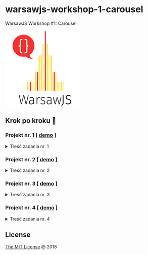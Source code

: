 # warsawjs-workshop-1-carousel

WarsawJS Workshop #1: Carousel

![](images/logo-warsawjs-transparent-240x240.png)

## Krok po kroku 👣

### Projekt nr. 1 [ [demo](https://piecioshka.github.io/warsawjs-workshop-1-carousel/v1) ]

<details>
    <summary>Treść zadania nr. 1</summary>

1. ...

</details>

### Projekt nr. 2 [ [demo](https://piecioshka.github.io/warsawjs-workshop-1-carousel/v2) ]

<details>
    <summary>Treść zadania nr. 2</summary>

1. ...

</details>

### Projekt nr. 3 [ [demo](https://piecioshka.github.io/warsawjs-workshop-1-carousel/v3) ]

<details>
    <summary>Treść zadania nr. 3</summary>

1. DevTools. Przeanalizować stworzone przez siebie strony internetowe.

2. DevTools. Przeanalizować już istniejące strony internetowe.

3. Stworzyć plik HTML z polskimi znakami i uruchomić bez zmiany
    domyślnego kodowania.

    > Rozwiązanie: polskie znaki nie będą dobrze się prezentować

4. Zdefiniować kodowanie UTF-8

    > Rozwiązanie: `<meta charset="utf-8"/>`

5. Zweryfikować plik HTML z wykorzystaniem walidatora: https://validator.w3.org/

    > Rozwiązanie: dobrą praktyką jest aby pliki były zgodne z walidatorem

6. Osadzić plik CSS i dodać jedną prostą regułę.

7. Osadzić plik JavaScript i wpisać do niego użycie funkcji `alert("text")`.

8. Stworzyć zmienną.

9. Wyświetlić zmienną za pomocą `console.log`.

10. Stworzyć kilka zmiennych i wstawić między ich definicję `debugger 
    statement` do zatrzymania interpretera JavaScript.

11. Podejrzeć i przeanalizować obecny stan aplikacji.

12. Stwórz zmienną globalną.

    > Rozwiązanie:
    
    ```javascript
    window.foo = 2;
    ```

13. Porównać zmienną lokalną stworzoną w kontekście globalnym oraz zmienną 
    globalną zdefiniowaną jako właściwość obiektu `window`.

14. Stworzyć listę obrazków wykorzystując `h1, ul, li, img`. 
    Wykorzystać serwis https://unsplash.it/ do pobierania obrazków. 

15. Zresetować domyślne style dla `body, ul`.

16. Zdefiniować wszystkim elementom listy pełną przezroczystość (wartość 
    równa 0).

17. Stworzyć klasę `.active`, która będzie ustawiała elementowi 
    przezroczystość na wartość domyślną (równą 1).
    
18. Dodać pierwszemu elementowi klasę `active` w HTMLu.

19. Stworzyć funkcję, która będzie uruchamia całą mechanikę, np. `setup`.

20. Nasłuchiwać na załadowanie DOMa (event: DOMContentLoaded).

21. Uruchomić funkcję `setup`, kiedy DOM już będzie załadowany.

22. Pobrać referencję to wszystkich elementów list i zapisać ją do zmiennej, 
    którą później wyświetlić. Wszystko to zrealizować w funkcji `setup`.

    > Rozwiązanie:

    ```javascript
    function setup() {
        let $list = document.querySelector('ul');
        console.log($list);
    }
    ```
    
23. Przetestować, co się będzie działo, kiedy nie poczekamy na załadowanie 
    DOMa, a będziemy chcieli wyświetlić elementy listy.

24. Dodać klasę CSS do drugiego elementu listy.

    > Rozwiązanie:

    ```javascript
    let $items = document.querySelector('.element');
    $items[1].classList.add('active');
    ```

25. Wyeliminować błąd pokazania dwóch obrazków jednocześnie poprzez 
    ustawienie elementów listy jeden na drugim za pomocą CSS `position`.

26. Stworzyć funkcję np. `displayNextPicture`, która będzie zawierała obecną 
    zawartość funkcji `setup`. Funkcja `setup` powinna mieć tylko jedną 
    linijkę którą będzie uruchomienie funkcji `displayNextPicture`.
    
27. Pobrać aktualny element z listy wykorzystując zmienną `$list`.

28. Pobrać kolejny element aktywnego za pomocą właściwości `nextElementSibling`.

29. Dodać warunek, że jeśli nie będzie następnego elementu to należy 
    wykorzystać pierwszy element listy. Do tego celu należy wykorzystać 
    właściwość `firstElementChild` na obiekcie listy.
    
30. Usunąć klasę `active` z aktywnego elementu listy za pomocą API `classList`

31. Dodać klasę `active` na kolejnym elemencie.

32. Uruchomić kilka razy funkcję `displayNextPicture` testując poprawność 
    działania.

33. Dopisać w funkcji `setup` interval, który będzie co 3 sekundy uruchamiał 
    funkcję `displayNextPicture`.
    
34. Zdefiniować stałą będącą liczbą milisekund.

---

35. Stworzyć w HTMLu dwa elementy będące przyciskami. Nadać im odpowiednie 
    identyfikatory.

36. Pobrać referencję do tych obiektów w DOMie. Zrealizować to w funkcji 
    `setup` ze względu na to, że jest ona uruchomiona gdy DOM jest już 
    załadowany.
    
37. Stworzyć dwie funkcje, które będą uruchamiane po kliknięciu w wcześniej 
    stworzone przyciski. Propozycję nazw: `onClickLeftHandler` oraz 
    `onClickRightHandler`.
    
38. Zapisać się na event kliknięcia w oba przyciski.

39. Przetestować działanie dodając w funkcjach uruchomienie funkcji
    `console.log` z odpowiednimi argumentami.
    
40. Zdefiniować zmienną, która będzie zawierała referencję do zegara interval.
    Zmienna musi być współdzielona między funkcjami `setup`, 
    `onClickLeftHandler` oraz `onClickRightHandler`.
    
41. W funkcjach, które uruchamiają się po kliknięciu w przyciski strzałek 
    należy wyczyścić interval za pomocą funkcji `clearInterval`.
    
42. Dodać uruchomienie funkcji `displayNextPicture` w funkcji 
    `onClickRightHandler`, tak aby można było pokazywać następne zdjęcie 
    klikając w przycisk strzałki w prawo.
    
43. Skopiować funkcję `displayNextPicture` i nazwać nową funkcję 
    `displayPrevPicture`. Celem tej funkcji jest pokazanie poprzedniego 
    zdjęcia. Tak, aby zasadne było klikanie w przycisk strzałki w lewo.
    
44. Zmienić w funkcji `displayPrevPicture` użycie właściwości 
    `nextElementSibling` na rzecz `previousElementSibling` oraz 
    `firstElementChild` na rzecz `lastElementChild`.
    
45. Uruchomić funkcję `displayPrevPicture` w handlerze `onClickLeftHandler`.

---

46. Stworzyć funkcję, która będzie się uruchamiała, gdy użytkownik naciśnie 
    dowolny znak na klawiaturze. Proponowana nazwa funkcji to 
    `onKeydownHandler`.

47. Nasłuchiwać w funkcji `setup` na naciśnięcie (`keydown`) na klawiaturze 
    dowolnego przycisku. Wykorzystać funkcję `onKeydownHandler`.

48. Funkcja `onKeydownHandler` będzie korzystała z parametrów, które 
    otrzymuje. Zarejestrować parametr funkcji jako `evt`.
 
49. Zapisać w zmiennej lokalnej kod naciśniętego klawisza. Wykorzystać 
    właściwość `evt.keyCode`.

50. Wykorzystać instrukcję `switch`, aby rozpatrzeć kilka przypadków wartości
    zmiennej `keyCode`.

51. Stworzyć przypadek (`case`) dla lewej strzałki (kod klawisza 37). 
    Zdefiniować stałą, która będzie przechowywać tą "magiczną cyfrę". 
    Proponowana nazwa stałej to `LEFT_ARROW`.

52. Uruchomić funkcję `onClickLeftHandler`, kiedy wystąpi przypadek 
    naciśnięcie strzałki w lewo.

51. Stworzyć przypadek (`case`) dla prawej strzałki (kod klawisza 39). 
    Zdefiniować stałą, która będzie przechowywać tą "magiczną cyfrę". 
    Proponowana nazwa stałej to `RIGHT_ARROW`.

52. Uruchomić funkcję `onClickRightHandler`, kiedy wystąpi przypadek 
    naciśnięcie strzałki w prawo.

---

53. Stworzyć kontener pod zdjęciami, w którym będą wyświetlone kropki do 
    przełączania na konkretne zdjęcie.

54. Rozwiązać ewentualny problem, że zdjęcia zakrywają nowo stworzony 
    kontener. Przykładowym rozwiązaniem, może być określenie szerokości i 
    wysokości dla listy (kontener `ul`).

55. Stworzyć funkcję, która będzie budowała listę kropek. Liczba kropek 
    będzie równa liczbie obrazków. Proponowana nazwa to `displayDots`.

56. Funkcja `displayDots` jest uruchomiona w funkcji `setup`.

57. Pobrać referencję do kontenera na kropki w funkcji `displayDots`.

58. Stworzyć zmienną przechowującą `DocumentFragment`, do którego będą 
    dodawana kolejne kropki. Gdy `DocumentFragment` będzie zawierał 
    wszystkie kropki zostanie wyrenderowany w kontenerze w DOMie.

59. Pobrać referencję do listy elementów z obrazkami.

60. Pobrać listę elementów-dzieci za pomocą właściwości `children`.

61. Iterować pętlą `for..of` po liście uruchamiając funkcję anonimową.

62. Funkcja anonimowa będzie tworzy element "input" typu radio.

63. Aby wyeliminować problem brakiem kasowania poprzedniego wyboru kropki 
    należy zdefiniować inputom atrybut name z tą samą wartością. Może to być 
    dowolny string, lub aktualny czas (zapisany w zmiennej).

64. Tak stworzony element typu input dodać do `DocumentFragment`.

65. Poza pętlą dodać `DocumentFragment` do kontenera stworzonego na potrzeby 
    wyświetlenia kropek.
    
---

66. Stworzyć funkcję, która będzie nasłuchiwać na kliknięcie w kropkę. 
    Proponowana nazwa to `setupDotsClick`. Funkcję należy uruchomić w funkcji
    `setup`, zaraz po uruchomieniu funkcji `displayDots`.

67. Pobrać referencję do kontenera z kropkami.

68. Nasłuchiwać na kliknięcie w ten kontener.

69. Zarejestrować parametr `evt` w handlerze eventu kliknięcia w kontener.

70. Stworzyć lokalną zmienną `$item`, która będzie przechowywać właściwość 
    `evt.target`.

71. Stworzyć lokalną zmienną `itemName`, która będzie przechowywać nazwę 
    klikniętego tagu (wykorzystać właściwość `$item.nodeName`). Ważne jest, 
    aby zmniejszyć wielkość liter za pomocą funkcji na stringu `toLowerCase`.

72. Sprawdzić, czy nazwa klikniętego elementu nie równa się `input`. Gdy 
    warunek zostanie spełniony to przerwać działanie funkcji za pmocą 
    operatora `return`.

73. W funkcji `displayDots` przed pętlą `for..of` zdefiniować zmienną `index`, 
    która będzie kolejną cyfrą od `0` oznaczającą indeks kolejnego elementu 
    kropki.

74. W pętli `for..of` do obiektu `$input.dataset` dopisać właściwość `index` 
    przypisując jej wartość zmiennej `index`.
    
    Obiekt `dataset` jest agregatem wszystkich atrybutów z prefiksem `data-`.

75. Na samym końcu pętli zwiększyć zmienną `index` za pomocą "inkrementacji 
    postfiksowej", czyli `index++`;

76. W funkcji `setupDotsClick` w handlerze kliknięcia, po warunku 
    weryfikującym, że użytkownik kliknął w element typu `input`, pobrać 
    właściwość `index` z obiektu `$item.dataset` i zapisać do zmiennej `index`.

77. Ze względu na to, że wartości atrybutów elementów HTML zawsze są łańcuchami
    znaków, to trzeba skonwertować wartość na liczbę za pomocą konstruktora 
    `Number`.

78. Przerwać działający interval za pomocą funkcji `clearInterval`.

79. Stworzyć funkcję, która będzie pokazywała obrazek ze zdefiniowanym w 
    parametrze indeksie. Proponowana nazwa to `displayPictureByIndex`.

80. Funkcja `displayPictureByIndex` będzie oczekiwać parametru będącego 
    indeksem, więc zarejestrować taki parametr. Proponowana nazwa to 
    `pictureIndex`.

81. W funkcji `displayPictureByIndex` stworzyć referencję do listy elementów 
    z obrazkami.

82. Wyszukać aktywnego elementu w liście i zapisać w zmiennej. Proponowana 
    nazwa to `$active`.

83. Pobrać docelowy element wykorzystując właściwość `children` i nawiasy 
    kwadratowe i zapisać w zmiennej. Proponowana nazwa to `$next`.

84. Usunąć klasę `active` z aktywnego elementu za pomocą API `classList`.

85. Dodać klasę `active` do wybranego elementu.

---

86. Stworzyć funkcję `markDot`, która będzie przechowywała referencje do:
    - listy kropek
    - listy elementów listy obrazków

87. Za pomocą pętli `forEach` iterować po liście elementów listy obrazków.

88. Zarejestrować dwa parametry w handlerze pętli. Pierwszy z nich będzie 
    przechowywał referencję do elementu w DOMie. Drugi będzie przechowywał 
    indeks.

89. W ciele handlera sprawdzić za pomocą API `classList` czy iterowany 
    element posiada klasę `active`.

90. Jeśli posiada to pobrać kropkę za pomocą składni nawiasów kwadratowych i 
    ustawienie właściwość `checked` na `true`.

91. Funkcję `markDot` uruchomić w ostatnich linijkach następujących funkcji: 
    - `setup`
    - `displayNextPicture`
    - `displayPrevPicture`

---

## Pomysły

1. Wygenerować całą strukturę HTML za pomocą JavaScript, przekazując 
    listę zdjęć w formacie tablicy.
    
2. Stworzenie multi-platformowej biblioteki JavaScript

3. Wykorzystania komponentu kilka razy na jednej stronie

</details>

### Projekt nr. 4 [ [demo](https://piecioshka.github.io/warsawjs-workshop-1-carousel/v4) ]

<details>
    <summary>Treść zadania nr. 4</summary>

1. ...

---

## Instalacja

```html
<div class="test-carousel carousel-component">
    <img src="https://unsplash.it/400/200/?image=21" alt=""/>
    <img src="https://unsplash.it/400/200/?image=22" alt=""/>
    <img src="https://unsplash.it/400/200/?image=23" alt=""/>
    <img src="https://unsplash.it/400/200/?image=24" alt=""/>
    <img src="https://unsplash.it/400/200/?image=25" alt=""/>
</div>

<script src="./carousel.js"></script>
<script>
    new TestCarousel({
        $el: document.querySelector('.test-carousel'),
        name: 'example-test-slide',
        interval: 333 // milliseconds
    });
</script>
```

</details>


## License

[The MIT License](https://piecioshka.mit-license.org) @ 2018
